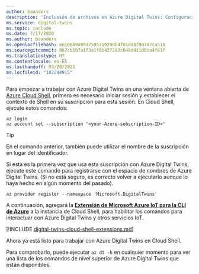 ```yaml
---
author: baanders
description: 'Inclusión de archivos en Azure Digital Twins: Configuración de Cloud Shell y la extensión de IoT'
ms.service: digital-twins
ms.topic: include
ms.date: 7/17/2020
ms.author: baanders
ms.openlocfilehash: e61b6b9a09d759571029db4f01dd8f9d707ca518
ms.sourcegitcommit: 867cb1b7a1f3a1f0b427282c648d411d0ca4f81f
ms.translationtype: HT
ms.contentlocale: es-ES
ms.lasthandoff: 03/20/2021
ms.locfileid: "102244915"
---
```

Para empezar a trabajar con Azure Digital Twins en una ventana abierta de [Azure Cloud Shell](https://shell.azure.com), primero es necesario iniciar sesión y establecer el contexto de Shell en su suscripción para esta sesión. En Cloud Shell, ejecute estos comandos:

```azurecli-interactive
az login
az account set --subscription "<your-Azure-subscription-ID>"
```
> [!TIP]
> En el comando anterior, también puede utilizar el nombre de la suscripción en lugar del identificador. 

Si esta es la primera vez que usa esta suscripción con Azure Digital Twins, ejecute este comando para registrarse con el espacio de nombres de Azure Digital Twins. (Si no está seguro, es correcto volver a ejecutarlo aunque lo haya hecho en algún momento del pasado).

```azurecli-interactive
az provider register --namespace 'Microsoft.DigitalTwins'
```

A continuación, agregará la [**Extensión de Microsoft Azure IoT para la CLI de Azure**](/cli/azure/ext/azure-iot/iot) a la instancia de Cloud Shell, para habilitar los comandos para interactuar con Azure Digital Twins y otros servicios IoT. 

[!INCLUDE [digital-twins-cloud-shell-extensions.md](digital-twins-cloud-shell-extensions.md)]

Ahora ya está listo para trabajar con Azure Digital Twins en Cloud Shell.

Para comprobarlo, puede ejecutar `az dt -h` en cualquier momento para ver una lista de los comandos de nivel superior de Azure Digital Twins que están disponibles.